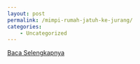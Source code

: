 ```yaml
---
layout: post
permalink: /mimpi-rumah-jatuh-ke-jurang/
categories:
    - Uncategorized
---
```


[Baca Selengkapnya](/06)